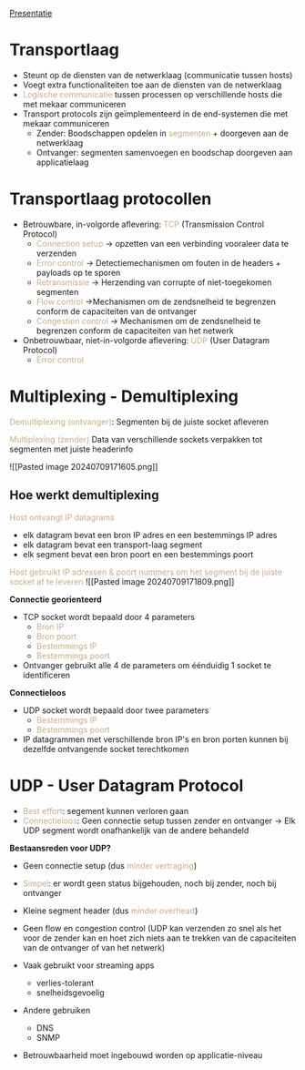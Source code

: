 [Presentatie](https://learning.ap.be/pluginfile.php/1957793/mod_resource/content/1/05%20-%20Theorie%20-%20Transportlaag%20%281%29.pdf)
# Transportlaag
- Steunt op de diensten van de netwerklaag (communicatie tussen hosts)
- Voegt extra functionaliteiten toe aan de diensten van de netwerklaag
- <span style="color:#c8ab83;">Logische communicatie</span> tussen processen op verschillende hosts die met mekaar communiceren
- Transport protocols zijn geïmplementeerd in de end-systemen die met mekaar communiceren
	- Zender: Boodschappen opdelen in <span style="color:#c8ab83;">segmenten</span> + doorgeven aan de netwerklaag
	- Ontvanger: segmenten samenvoegen en boodschap doorgeven aan applicatielaag

# Transportlaag protocollen
- Betrouwbare, in-volgorde aflevering: <span style="color:#c8ab83;">TCP</span> (Transmission Control Protocol)
	- <span style="color:#c8ab83;">Connection setup</span>
	-> opzetten van een verbinding vooraleer data te verzenden
	- <span style="color:#c8ab83;">Error control</span>
	-> Detectiemechanismen om fouten in de headers + payloads op te sporen
	- <span style="color:#c8ab83;">Retransmissie</span>
	-> Herzending van corrupte of niet-toegekomen segmenten
	- <span style="color:#c8ab83;">Flow control</span>
	->Mechanismen om de zendsnelheid te begrenzen conform de capaciteiten van de ontvanger
	- <span style="color:#c8ab83;">Congestion control</span>
	-> Mechanismen om de zendsnelheid te begrenzen conform de capaciteiten van het netwerk
- Onbetrouwbaar, niet-in-volgorde aflevering: <span style="color:#c8ab83;">UDP</span> (User Datagram Protocol)
	- <span style="color:#c8ab83;">Error control</span>

# Multiplexing - Demultiplexing
<span style="color:#c8ab83;">Demultiplexing (ontvanger)</span>:
	Segmenten bij de juiste socket afleveren

<span style="color:#c8ab83;">Multiplexing (zender)</span>
	Data van verschillende sockets verpakken tot segmenten met juiste headerinfo

![[Pasted image 20240709171605.png]]

## Hoe werkt demultiplexing
<span style="color:#c8ab83;">Host ontvangt IP datagrams</span>
- elk datagram bevat een bron IP adres en een bestemmings IP adres
- elk datagram bevat een transport-laag segment
- elk segment bevat een bron poort en een bestemmings poort

<span style="color:#c8ab83;">Host gebruikt IP adressen & poort nummers om het segment bij de juiste socket af te leveren</span>
![[Pasted image 20240709171809.png]]

**Connectie georienteerd**
- TCP socket wordt bepaald door 4 parameters
	- <span style="color:#c8ab83;">Bron IP</span>
	- <span style="color:#c8ab83;">Bron poort</span>
	- <span style="color:#c8ab83;">Bestemmings IP</span>
	- <span style="color:#c8ab83;">Bestemmings poort</span>
- Ontvanger gebruikt alle 4 de parameters om éénduidig 1 socket te identificeren

**Connectieloos**
- UDP socket wordt bepaald door twee parameters
	- <span style="color:#c8ab83;">Bestemmings IP</span>
	- <span style="color:#c8ab83;">Bestemmings poort</span>
- IP datagrammen met verschillende bron IP's en bron porten kunnen bij dezelfde ontvangende socket terechtkomen

# UDP - User Datagram Protocol
- <span style="color:#c8ab83;">Best effort</span>: segement kunnen verloren gaan
- <span style="color:#c8ab83;">Connectieloos</span>: Geen connectie setup tussen zender en ontvanger
	-> Elk UDP segment wordt onafhankelijk van de andere behandeld

**Bestaansreden voor UDP?** 
- Geen connectie setup (dus <span style="color:#c8ab83;">minder vertraging</span>)
- <span style="color:#c8ab83;">Simpel</span>: er wordt geen status bijgehouden, noch bij zender, noch bij ontvanger
- Kleine segment header (dus <span style="color:#c8ab83;">minder overhead</span>)
- Geen flow en congestion control (UDP kan verzenden zo snel als het voor de zender kan en hoet zich niets aan te trekken van de capaciteiten van de ontvanger of van het netwerk)

- Vaak gebruikt voor streaming apps
	- verlies-tolerant
	- snelheidsgevoelig
- Andere gebruiken
	- DNS
	- SNMP
- Betrouwbaarheid moet ingebouwd worden op applicatie-niveau